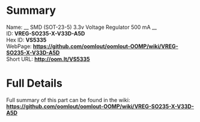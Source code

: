 
Summary
=================
  
Name: __ SMD (SOT-23-5) 3.3v Voltage Regulator 500 mA __    
ID: __VREG-SO235-X-V33D-A5D__   
Hex ID: __VS5335__   
WebPage: __https://github.com/oomlout/oomlout-OOMP/wiki/VREG-SO235-X-V33D-A5D__   
Short URL: __http://oom.lt/VS5335__   

Full Details
==========================
Full summary of this part can be found in the wiki:   
__https://github.com/oomlout/oomlout-OOMP/wiki/VREG-SO235-X-V33D-A5D__    

